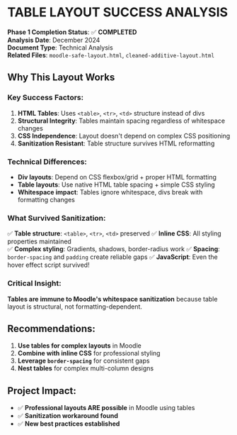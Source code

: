 # TABLE LAYOUT SUCCESS ANALYSIS

**Phase 1 Completion Status**: ✅ **COMPLETED**  
**Analysis Date**: December 2024  
**Document Type**: Technical Analysis  
**Related Files**: `moodle-safe-layout.html`, `cleaned-additive-layout.html`  

## Why This Layout Works

### Key Success Factors:
1. **HTML Tables**: Uses `<table>`, `<tr>`, `<td>` structure instead of divs
2. **Structural Integrity**: Tables maintain spacing regardless of whitespace changes
3. **CSS Independence**: Layout doesn't depend on complex CSS positioning
4. **Sanitization Resistant**: Table structure survives HTML reformatting

### Technical Differences:
- **Div layouts**: Depend on CSS flexbox/grid + proper HTML formatting
- **Table layouts**: Use native HTML table spacing + simple CSS styling
- **Whitespace impact**: Tables ignore whitespace, divs break with formatting changes

### What Survived Sanitization:
✅ **Table structure**: `<table>`, `<tr>`, `<td>` preserved
✅ **Inline CSS**: All styling properties maintained  
✅ **Complex styling**: Gradients, shadows, border-radius work
✅ **Spacing**: `border-spacing` and `padding` create reliable gaps
✅ **JavaScript**: Even the hover effect script survived!

### Critical Insight:
**Tables are immune to Moodle's whitespace sanitization** because table layout is structural, not formatting-dependent.

## Recommendations:
1. **Use tables for complex layouts** in Moodle
2. **Combine with inline CSS** for professional styling
3. **Leverage `border-spacing`** for consistent gaps
4. **Nest tables** for complex multi-column designs

## Project Impact:
- ✅ **Professional layouts ARE possible** in Moodle using tables
- ✅ **Sanitization workaround found** 
- ✅ **New best practices established** 